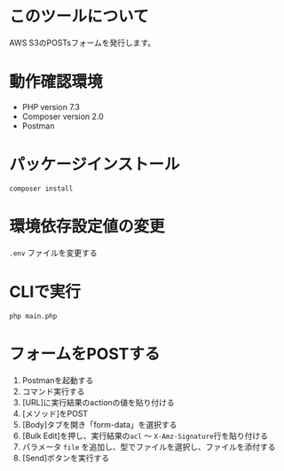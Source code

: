 # このツールについて

AWS S3のPOSTsフォームを発行します。

# 動作確認環境

* PHP version 7.3
* Composer version 2.0
* Postman

# パッケージインストール

`composer install`

# 環境依存設定値の変更

`.env` ファイルを変更する

# CLIで実行

`php main.php`

# フォームをPOSTする

1. Postmanを起動する
1. コマンド実行する
1. [URL]に実行結果のactionの値を貼り付ける
1. [メソッド]をPOST
1. [Body]タブを開き「form-data」を選択する
1. [Bulk Edit]を押し、実行結果の`acl` 〜 `X-Amz-Signature`行を貼り付ける
1. パラメータ `file` を追加し、型でファイルを選択し、ファイルを添付する
1. [Send]ボタンを実行する
